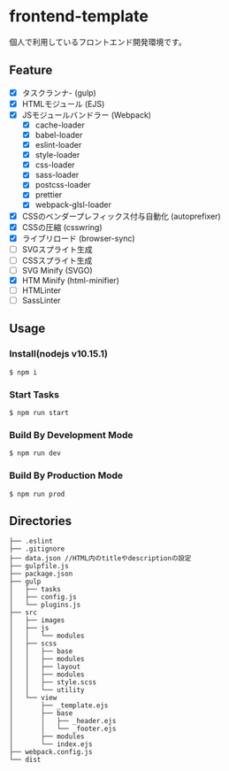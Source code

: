 # frontend-template
個人で利用しているフロントエンド開発環境です。

## Feature
- [x] タスクランナ- (gulp)
- [x] HTMLモジュール (EJS)
- [x] JSモジュールバンドラー (Webpack)
    - [x] cache-loader
    - [x] babel-loader
    - [x] eslint-loader
    - [x] style-loader
    - [x] css-loader
    - [x] sass-loader
    - [x] postcss-loader
    - [x] prettier
    - [x] webpack-glsl-loader
- [x] CSSのベンダープレフィックス付与自動化 (autoprefixer)
- [x] CSSの圧縮 (csswring)
- [x] ライブリロード (browser-sync)
- [ ] SVGスプライト生成
- [ ] CSSスプライト生成
- [ ] SVG Minify (SVGO)
- [x] HTM Minify (html-minifier)
- [ ] HTMLinter
- [ ] SassLinter

## Usage

### Install(nodejs v10.15.1)
```
$ npm i
```

### Start Tasks
```
$ npm run start
```

### Build By Development Mode
```
$ npm run dev
```

### Build By Production Mode
```
$ npm run prod
```

## Directories
```
├── .eslint
├── .gitignore
├── data.json //HTML内のtitleやdescriptionの設定
├── gulpfile.js
├── package.json
├── gulp
│   ├── tasks
│   ├── config.js
│   └── plugins.js
├── src
│   ├── images
│   ├── js
│   │   └── modules
│   ├── scss
│   │   ├── base
│   │   ├── modules
│   │   ├── layout
│   │   ├── modules
│   │   ├── style.scss
│   │   └── utility
│   └── view
│       ├── _template.ejs
│       ├── base
│       │   ├── _header.ejs
│       │   └── _footer.ejs
│       ├── modules
│       └── index.ejs
├── webpack.config.js
└── dist
```
